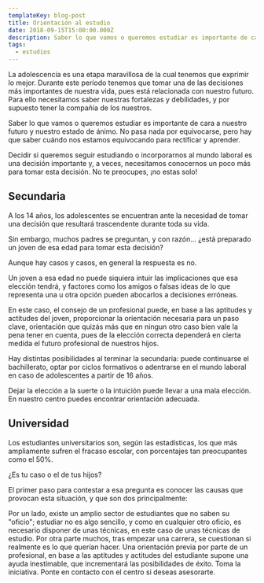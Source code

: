 ```yaml
---
templateKey: blog-post
title: Orientación al estudio
date: 2018-09-15T15:00:00.000Z
description: Saber lo que vamos o queremos estudiar es importante de cara a nuestro futuro y nuestro estado de ánimo.
tags:
  - estudios
---
```


La adolescencia es una etapa maravillosa de la cual tenemos que exprimir lo mejor. Durante este período tenemos que tomar una de las decisiones más importantes de nuestra vida, pues está relacionada con nuestro futuro. Para ello necesitamos saber nuestras fortalezas y debilidades, y por supuesto tener la compañía de los nuestros.

Saber lo que vamos o queremos estudiar es importante de cara a nuestro futuro y nuestro estado de ánimo. No pasa nada por equivocarse, pero hay que saber cuándo nos estamos equivocando para rectificar y aprender.

Decidir si queremos seguir estudiando o incorporarnos al mundo laboral es una decisión importante y, a veces, necesitamos conocernos un poco más para tomar esta decisión. No te preocupes, ¡no estas solo!

## Secundaria

A los 14 años, los adolescentes se encuentran ante la necesidad de tomar una decisión que resultará trascendente durante toda su vida.

Sin embargo, muchos padres se preguntan, y con razón... ¿está preparado un joven de esa edad para tomar esta decisión?

Aunque hay casos y casos, en general la respuesta es no.

Un joven a esa edad no puede siquiera intuir las implicaciones que esa elección tendrá, y factores como los amigos o falsas ideas de lo que representa una u otra opción pueden abocarlos a decisiones erróneas.

En este caso, el consejo de un profesional puede, en base a las aptitudes y actitudes del joven, proporcionar la orientación necesaria para un paso clave, orientación que quizás más que en ningun otro caso bien vale la pena tener en cuenta, pues de la elección correcta dependerá en cierta medida el futuro profesional de nuestros hijos.

Hay distintas posibilidades al terminar la secundaria: puede continuarse el bachillerato, optar por ciclos formativos o adentrarse en el mundo laboral en caso de adolescentes a partir de 16 años.

Dejar la elección a la suerte o la intuición puede llevar a una mala elección. En nuestro centro puedes encontrar orientación adecuada.

## Universidad

Los estudiantes universitarios son, según las estadísticas, los que más ampliamente sufren el fracaso escolar, con porcentajes tan preocupantes como el 50%.

¿Es tu caso o el de tus hijos?

El primer paso para contestar a esa pregunta es conocer las causas que provocan esta situación, y que son dos principalmente:

Por un lado, existe un amplio sector de estudiantes que no saben su "oficio"; estudiar no es algo sencillo, y como en cualquier otro oficio, es necesario disponer de unas técnicas, en este caso de unas técnicas de estudio.
Por otra parte muchos, tras empezar una carrera, se cuestionan si realmente es lo que querían hacer. Una orientación previa por parte de un profesional, en base a las aptitudes y actitudes del estudiante supone una ayuda inestimable, que incrementará las posibilidades de éxito.
Toma la iniciativa. Ponte en contacto con el centro si deseas asesorarte.


